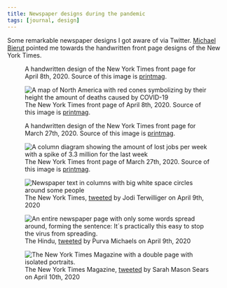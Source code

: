 ```yaml
---
title: Newspaper designs during the pandemic
tags: [journal, design]
---
```


Some remarkable newspaper designs I got aware of via Twitter. [Michael Bierut](https://twitter.com/michaelbierut) pointed me towards the handwritten front page designs of the New York Times.


<figure class="split bleed-right">
<div>
<img src="/img/journal/2020-04-08-new-york-times-handwritten.jpg" alt=""/>
</div>
<figcaption>A handwritten design of the New York Times front page for April 8th, 2020. Source of this image is <a href="https://www.printmag.com/daily-heller/covid-19-new-york-times-front-pages/">printmag</a>.</figcaption>
</figure>

<figure class="split bleed-right">
<div>
<img src="/img/journal/2020-04-08-new-york-times.jpg" alt="A map of North America with red cones symbolizing by their height the amount of deaths caused by COVID-19"/>
</div>
<figcaption>The New York Times front page of April 8th, 2020. Source of this image is <a href="https://www.printmag.com/daily-heller/covid-19-new-york-times-front-pages/">printmag</a>.</figcaption>
</figure>





<figure class="split bleed-right">
<div>
<img src="/img/journal/2020-03-26-new-york-times.jpg" alt=""/>
</div>
<figcaption>A handwritten design of the New York Times front page for March 27th, 2020. Source of this image is <a href="https://www.printmag.com/daily-heller/covid-19-new-york-times-front-pages/">printmag</a>.</figcaption>
</figure>

<figure class="split bleed-right">
<div>
<img src="/img/journal/2020-03-27-new-york-times.jpg" alt="A column diagram showing the amount of lost jobs per week with a spike of 3.3 million for the last week"/>
</div>
<figcaption>The New York Times front page of March 27th, 2020. Source of this image is <a href="https://www.printmag.com/daily-heller/covid-19-new-york-times-front-pages/">printmag</a>.</figcaption>
</figure>



<figure class="split bleed-right">
<div>
<img src="/img/journal/EVKYGEBU0AIQsDg.jpeg" alt="Newspaper text in columns with big white space circles around some people"/>
</div>
<figcaption>The New York Times, <a href="https://twitter.com/ThisIsJodiT/status/1248227283871072256">tweeted</a> by Jodi Terwilliger on April 9th, 2020</figcaption>
</figure>

<figure class="split bleed-right">
<div>
<img src="/img/journal/EVKyriTUUAA9QEr.jpeg" alt="An entire newspaper page with only some words spread around, forming the sentence: It´s practically this easy to stop the virus from spreading."/>
</div>
<figcaption>The Hindu, <a href="https://twitter.com/purvamichaels/status/1248256576231743489">tweeted</a> by Purva Michaels on April 9th, 2020</figcaption>
</figure>

<figure class="split bleed-right">
<div>
<img src="/img/journal/EVPj1dVUEAE2oCc.jpeg" alt="The New York Times Magazine with a double page with isolated portraits."/>
</div>
<figcaption>The New York Times Magazine, <a href="https://twitter.com/sarahmsears/status/1248592035793309698">tweeted</a> by Sarah Mason Sears on April 10th, 2020</figcaption>
</figure>
